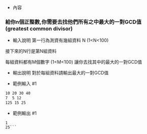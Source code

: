- 內容
### 給你n個正整數,你需要去找他們所有之中最大的一對GCD值 (greatest common divisor)

- 輸入說明
第一行為測資有幾組資料 N (1<N<100)

接下來的N行是第N組資料

每組資料都有M個數字 (1<M<100) 讓你去找其中的最大的一對GCD值

 

- 輸出說明
對於每組資料請輸出最大的一對GCD值

- 範例輸入 #1
```3
10 20 30 40
7  5 12
125 15 25
```

- 範例輸出 #1
```20
1
25```
